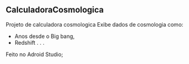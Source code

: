 ## CalculadoraCosmologica

Projeto de calculadora cosmologica
Exibe dados de cosmologia como:
 - Anos desde o Big bang,
 - Redshift
  . . . 

Feito no Adroid Studio;
